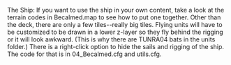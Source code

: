 The Ship:
If you want to use the ship in your own content, take a look at the terrain codes in Becalmed.map to see how to put one together. Other than the deck, there are only a few tiles--really big tiles. Flying units will have to be customized to be drawn in a lower z-layer so they fly behind the rigging or it will look awkward. (This is why there are TUNRA04 bats in the units folder.) There is a right-click option to hide the sails and rigging of the ship. The code for that is in 04_Becalmed.cfg and utils.cfg.